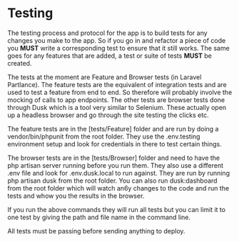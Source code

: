 # Testing
The testing process and protocol for the app is to build tests for any changes you make to the app.  So if you go in and refactor a piece of code you **MUST** write a corresponding test to ensure that it still works.  The same goes for any features that are added, a test or suite of tests **MUST** be created.

The tests at the moment are Feature and Browser tests (in Laravel Partlance).  The feature tests are the equivalent of integration tests and are used to test a feature from end to end.  So therefore will probably involve the mocking of calls to app endpoints.  The other tests are browser tests done through Dusk which is a tool very similar to Selenium.  These actually open up a headless browser and go through the site testing the clicks etc.

The feature tests are in the [tests/Feature] folder and are run by doing a vendor/bin/phpunit from the root folder.  They use the .env.testing environment setup and look for credentials in there to test certain things.

The browser tests are in the [tests/Browser] folder and need to have the php artisan server running before you run them.  They also use a different .env file and look for .env.dusk.local to run against.  They are run by running php artisan dusk from the root folder.  You can also run dusk:dashboard from the root folder which will watch an6y changes to the code and run the tests and whow you the results in the browser.

If you run the above commands they will run all tests but you can limit it to one test by giving the path and file name in the command line.

All tests must be passing before sending anything to deploy.
